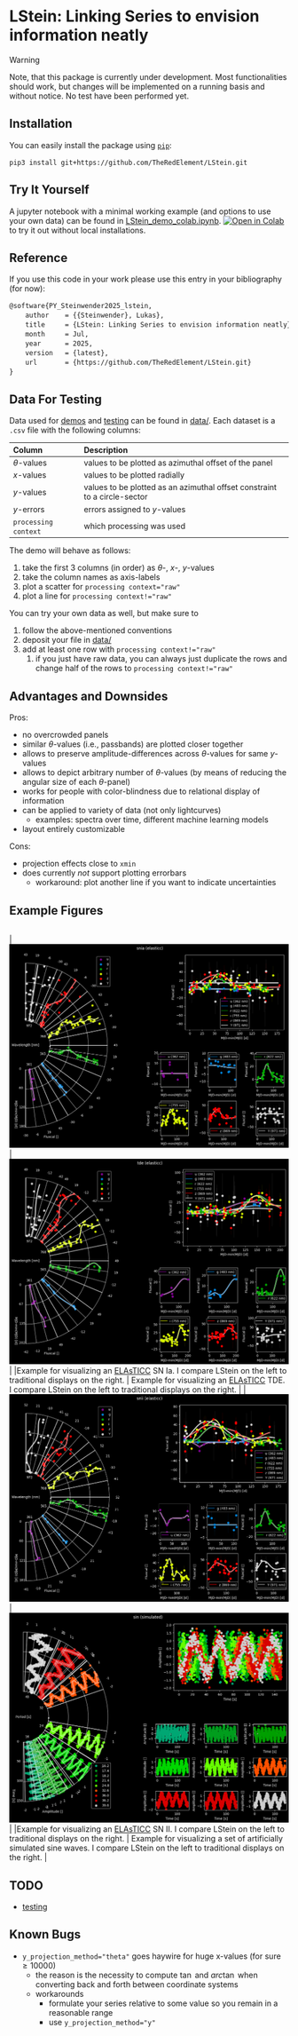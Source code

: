 # LStein: Linking Series to envision information neatly

> [!WARNING]
> Note, that this package is currently under development.
> Most functionalities should work, but changes will be implemented on a running basis and without notice.
> No test have been performed yet.

## Installation
You can easily install the package using [`pip`](https://pypi.org/project/pip/):

```shell
pip3 install git+https://github.com/TheRedElement/LStein.git
```

## Try It Yourself
A jupyter notebook with a minimal working example (and options to use your own data) can be found in [LStein_demo_colab.ipynb](./demo/LStein_demo_colab.ipynb).
[![Open in Colab](https://colab.research.google.com/assets/colab-badge.svg)](https://colab.research.google.com/github/TheRedElement/LStein/blob/main/LStein_demo/LStein_demo_colab.ipynb) to try it out without local installations.

## Reference
If you use this code in your work please use this entry in your bibliography (for now):

```latex
@software{PY_Steinwender2025_lstein,
	author    = {{Steinwender}, Lukas},
	title     = {LStein: Linking Series to envision information neatly},
	month     = Jul,
	year      = 2025,
	version   = {latest},
	url       = {https://github.com/TheRedElement/LStein.git}
}
```

## Data For Testing
Data used for [demos](./demo/LStein_demo.ipynb) and [testing](./test) can be found in [data/](./data/).
Each dataset is a `.csv` file with the following columns:

| Column | Description |
| :- | :- |
$\theta$-values | values to be plotted as azimuthal offset of the panel
$x$-values      | values to be plotted radially
$y$-values      | values to be plotted as an azimuthal offset constraint to a circle-sector
$y$-errors      | errors assigned to $y$-values
`processing context`  | which processing was used

The demo will behave as follows:
1. take the first 3 columns (in order) as $\theta$-, $x$-, $y$-values
2. take the column names as axis-labels
3. plot a scatter for `processing context="raw"`
4. plot a line for `processing context!="raw"`

You can try your own data as well, but make sure to
1. follow the above-mentioned conventions
2. deposit your file in [data/](./data/)
3. add at least one row with `processing context!="raw"`
    1. if you just have raw data, you can always just duplicate the rows and change half of the rows to `processing context!="raw"`

## Advantages and Downsides

Pros:
+ no overcrowded panels
+ similar $\theta$-values (i.e., passbands) are plotted closer together
+ allows to preserve amplitude-differences across $\theta$-values for same $y$-values
+ allows to depict arbitrary number of $\theta$-values (by means of reducing the angular size of each $\theta$-panel) 
+ works for people with color-blindness due to relational display of information
+ can be applied to variety of data (not only lightcurves)
	+ examples: spectra over time, different machine learning models
+ layout entirely customizable

Cons:
- projection effects close to `xmin`
- does currently *not* support plotting errorbars
	- workaround: plot another line if you want to indicate uncertainties


## Example Figures

|||
|:-|:-|
<a name=fig-lsteinsnia></a>
|![](./gfx/1189_snia_elasticc.png)|![](./gfx/2025_tde_elasticc.png)|
|Example for visualizing an [ELAsTICC](https://portal.nersc.gov/cfs/lsst/DESC_TD_PUBLIC/ELASTICC/) SN Ia. I compare LStein on the left to traditional displays on the right. | Example for visualizing an [ELAsTICC](https://portal.nersc.gov/cfs/lsst/DESC_TD_PUBLIC/ELASTICC/) TDE. I compare LStein on the left to traditional displays on the right. |
|![](./gfx/0901_snii_elasticc.png)|![](./gfx/sin_simulated.png)|
|Example for visualizing an [ELAsTICC](https://portal.nersc.gov/cfs/lsst/DESC_TD_PUBLIC/ELASTICC/) SN II. I compare LStein on the left to traditional displays on the right. | Example for visualizing a set of artificially simulated sine waves. I compare LStein on the left to traditional displays on the right. |


## TODO
* [testing](./test)

## Known Bugs
* `y_projection_method="theta"` goes haywire for huge x-values (for sure $\ge10000$)
    * the reason is the necessity to compute $\tan$ and $arc\tan$ when converting back and forth between coordinate systems
    * workarounds
        * formulate your series relative to some value so you remain in a reasonable range
        * use `y_projection_method="y"`
